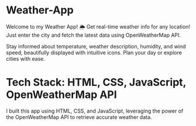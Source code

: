 # Weather-App
Welcome to my Weather App! 🌦️ Get real-time weather info for any location! Just enter the city and fetch the latest data using OpenWeatherMap API.

Stay informed about temperature, weather description, humidity, and wind speed, beautifully displayed with intuitive icons. Plan your day or explore cities with ease.

# Tech Stack: HTML, CSS, JavaScript, OpenWeatherMap API

I built this app using HTML, CSS, and JavaScript, leveraging the power of the OpenWeatherMap API to retrieve accurate weather data.
